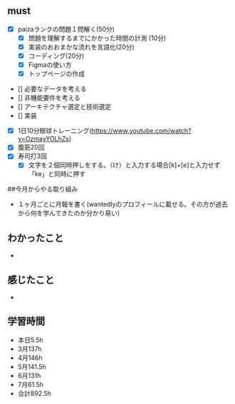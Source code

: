 
## must
- [x] paizaランクの問題１問解く(50分)
  - [x] 問題を理解するまでにかかった時間の計測 (10分)
  - [x] 実装のおおまかな流れを言語化(20分)
  - [x] コーディング(20分)
  - [x] Figmaの使い方
  - [x] トップページの作成
- [] 必要なデータを考える
- [] 非機能要件を考える
- [] アーキテクチャ選定と技術選定
- [] 実装
- [x] 1日10分眼球トレーニング(https://www.youtube.com/watch?v=OzmayYOLhZs)
- [x] 腹筋20回
- [x] 寿司打3回
  - [x] 文字を２個同時押しをする。（け）と入力する場合[k]+[e]と入力せず「ke」と同時に押す

##今月からやる取り組み
- １ヶ月ごとに月報を書く(wantedlyのプロフィールに載せる。その方が過去から何を学んできたのか分かり易い)



## わかったこと
- 

## 感じたこと
- 

## 学習時間
  - 本日5.5h
  - 3月137h
  - 4月146h
  - 5月141.5h
  - 6月131h
  - 7月61.5h
  - 合計892.5h
    

